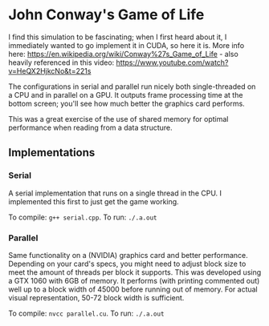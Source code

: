 # John Conway's Game of Life
I find this simulation to be fascinating; when I first heard about it, I immediately wanted to go implement it in CUDA, so here it is. More info here: https://en.wikipedia.org/wiki/Conway%27s_Game_of_Life - also heavily referenced in this video: https://www.youtube.com/watch?v=HeQX2HjkcNo&t=221s

The configurations in serial and parallel run nicely both single-threaded on a CPU and in parallel on a GPU. It outputs frame processing time at the bottom screen; you'll see how much better the graphics card performs.

This was a great exercise of the use of shared memory for optimal performance when reading from a data structure.

## Implementations
### Serial
A serial implementation that runs on a single thread in the CPU. I implemented this first to just get the game working.

To compile: `g++ serial.cpp`. To run: `./.a.out`

### Parallel
Same functionality on a (NVIDIA) graphics card and better performance. Depending on your card's specs, you might need to adjust block size to meet the amount of threads per block it supports. This was developed using a GTX 1060 with 6GB of memory. It performs (with printing commented out) well up to a block width of 45000 before running out of memory. For actual visual representation, 50-72 block width is sufficient.

To compile: `nvcc parallel.cu`. To run: `./.a.out`
